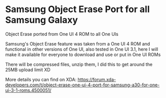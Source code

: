 # Samsung Object Erase Port for all Samsung Galaxy
Object Erase ported from One UI 4 ROM to all One UIs

Samsung's Object Erase feature was taken from a One UI 4 ROM and functional in other versions of One UI, also tested in One UI 3.1, here I will make it available for everyone to download and use or put in One UI ROMs

There will be compressed files, unzip them, I did this to get around the 25MB upload limit XD

More details you can find on XDA: https://forum.xda-developers.com/t/object-erase-one-ui-4-port-for-samsung-a30-for-one-ui-3-1-roms.4500051/
